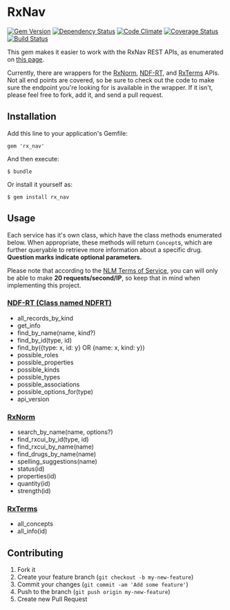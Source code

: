 # RxNav

[![Gem Version](http://img.shields.io/gem/v/rx_nav.svg?style=flat-square)](https://rubygems.org/gems/rx_nav) [![Dependency Status](http://img.shields.io/gemnasium/jbender/rx_nav_ruby.svg?style=flat-square)](https://gemnasium.com/jbender/rx_nav_ruby)
 [![Code Climate](http://img.shields.io/codeclimate/github/jbender/rx_nav_ruby.svg?style=flat-square)](https://codeclimate.com/github/jbender/rx_nav_ruby) [![Coverage Status](https://img.shields.io/coveralls/jbender/rx_nav_ruby.svg?style=flat-square)](https://coveralls.io/r/jbender/rx_nav_ruby)
 [![Build Status](http://img.shields.io/travis/jbender/rx_nav_ruby.svg?style=flat-square)](https://travis-ci.org/jbender/rx_nav_ruby)

This gem makes it easier to work with the RxNav REST APIs, as enumerated on [this page](http://rxnav.nlm.nih.gov/APIsOverview.html).

Currently, there are wrappers for the [RxNorm](http://rxnav.nlm.nih.gov/RxNormAPIREST.html), [NDF-RT](http://rxnav.nlm.nih.gov/NdfrtAPIREST.html), and [RxTerms](http://rxnav.nlm.nih.gov/RxTermsAPIREST.html) APIs. Not all end points are covered, so be sure to check out the code to make sure the endpoint you're looking for is available in the wrapper. If it isn't, please feel free to fork, add it, and send a pull request.

## Installation

Add this line to your application's Gemfile:

    gem 'rx_nav'

And then execute:

    $ bundle

Or install it yourself as:

    $ gem install rx_nav

## Usage

Each service has it's own class, which have the class methods enumerated below. When appropriate, these methods will return `Concept`s, which are further queryable to retrieve more information about a specific drug. **Question marks indicate optional parameters.**

Please note that according to the [NLM Terms of Service](http://rxnav.nlm.nih.gov/TermOfService.html), you can will only be able to make **20 requests/second/IP**, so keep that in mind when implementing this project.

### [NDF-RT (Class named NDFRT)](https://github.com/jbender/rx_nav_ruby/blob/master/lib/rx_nav/ndfrt.rb)

  * all_records_by_kind
  * get_info
  * find_by_name(name, kind?)
  * find_by_id(type, id)
  * find_by({type: x, id: y} OR {name: x, kind: y})
  * possible_roles
  * possible_properties
  * possible_kinds
  * possible_types
  * possible_associations
  * possible_options_for(type)
  * api_version

### [RxNorm](https://github.com/jbender/rx_nav_ruby/blob/master/lib/rx_nav/rx_norm.rb)

  * search_by_name(name, options?)
  * find_rxcui_by_id(type, id)
  * find_rxcui_by_name(name)
  * find_drugs_by_name(name)
  * spelling_suggestions(name)
  * status(id)
  * properties(id)
  * quantity(id)
  * strength(id)

### [RxTerms](https://github.com/jbender/rx_nav_ruby/blob/master/lib/rx_nav/rx_terms.rb)

  * all_concepts
  * all_info(id)

## Contributing

1. Fork it
2. Create your feature branch (`git checkout -b my-new-feature`)
3. Commit your changes (`git commit -am 'Add some feature'`)
4. Push to the branch (`git push origin my-new-feature`)
5. Create new Pull Request

